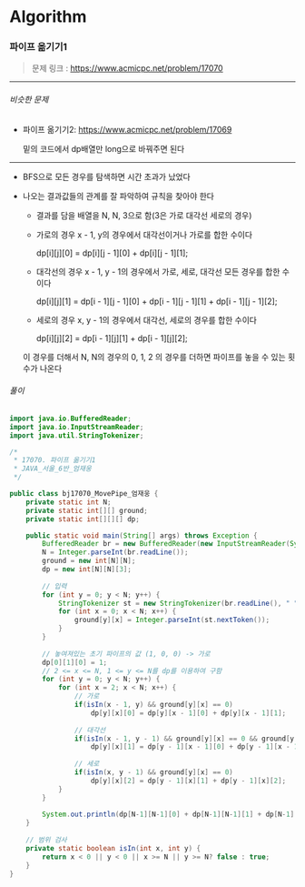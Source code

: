 # Algorithm

### 파이프 옮기기1

> 문제 링크 : https://www.acmicpc.net/problem/17070



*****

###### 비슷한 문제

* 파이프 옮기기2: https://www.acmicpc.net/problem/17069

  밑의 코드에서 dp배열만 long으로 바꿔주면 된다

*****



* BFS으로 모든 경우를 탐색하면 시간 초과가 났었다

  

 * 나오는 결과값들의 관계를 잘 파악하여 규칙을 찾아야 한다

   * 결과를 담을 배열을 N, N, 3으로 함(3은 가로 대각선 세로의 경우)

   * 가로의 경우 x - 1, y의 경우에서 대각선이거나 가로를 합한 수이다

     dp\[i\]\[j\][0] = dp\[i\]\[j - 1\][0] + dp\[i\]\[j - 1\][1];

   

   * 대각선의 경우 x - 1, y - 1의 경우에서 가로, 세로, 대각선 모든 경우를 합한 수이다

     dp\[i\]\[j\][1] = dp\[i - 1\]\[j - 1\][0] + dp\[i - 1]\[j - 1][1] + dp\[i - 1]\[j - 1][2];

   

   * 세로의 경우 x, y - 1의 경우에서 대각선, 세로의 경우를 합한 수이다 

     dp\[i]\[j]\[2] = dp\[i - 1]\[j][1] + dp\[i - 1]\[j][2];

   

   이 경우를 더해서 N, N의 경우의 0, 1, 2 의 경우를 더하면 파이프를 놓을 수 있는 횟수가 나온다

   


###### 풀이

~~~java
import java.io.BufferedReader;
import java.io.InputStreamReader;
import java.util.StringTokenizer;

/*
 * 17070. 파이프 옮기기1
 * JAVA_서울_6반_엄재웅
 */

public class bj17070_MovePipe_엄재웅 {
	private static int N;
	private static int[][] ground;
	private static int[][][] dp;

	public static void main(String[] args) throws Exception {
		BufferedReader br = new BufferedReader(new InputStreamReader(System.in));
		N = Integer.parseInt(br.readLine());
		ground = new int[N][N];
		dp = new int[N][N][3];
		
		// 입력
		for (int y = 0; y < N; y++) {
			StringTokenizer st = new StringTokenizer(br.readLine(), " ");
			for (int x = 0; x < N; x++) {
				ground[y][x] = Integer.parseInt(st.nextToken());
			}
		}
		
		// 놓여져있는 초기 파이프의 값 (1, 0, 0) -> 가로
		dp[0][1][0] = 1;
		// 2 <= x <= N, 1 <= y <= N를 dp를 이용하여 구함
		for (int y = 0; y < N; y++) {
			for (int x = 2; x < N; x++) {
				// 가로
				if(isIn(x - 1, y) && ground[y][x] == 0)
					dp[y][x][0] = dp[y][x - 1][0] + dp[y][x - 1][1];
				
				// 대각선
				if(isIn(x - 1, y - 1) && ground[y][x] == 0 && ground[y - 1][x] == 0 && ground[y][x - 1] == 0)
					dp[y][x][1] = dp[y - 1][x - 1][0] + dp[y - 1][x - 1][1] + dp[y - 1][x - 1][2];
				
				// 세로
				if(isIn(x, y - 1) && ground[y][x] == 0)
					dp[y][x][2] = dp[y - 1][x][1] + dp[y - 1][x][2];
			}
		}
		
		System.out.println(dp[N-1][N-1][0] + dp[N-1][N-1][1] + dp[N-1][N-1][2]);
	}
	
    // 범위 검사
	private static boolean isIn(int x, int y) {
		return x < 0 || y < 0 || x >= N || y >= N? false : true;
	}
}
~~~

